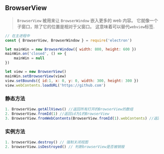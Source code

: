 ## BrowserView

> <code>BrowserView</code> 被用来让 <code>BrowserWindow</code> 嵌入更多的 web 内容。 它就像一个子窗口，除了它的位置是相对于父窗口。 这意味着可以替代<code>webview</code>标签.

```javascript
// 在主进程中
const { BrowserView, BrowserWindow } = require('electron')

let mainWin = new BrowserWindow({ width: 800, height: 600 })
mainWin.on('closed', () => {
    mainWin = null
})

let view = new BrowserView()
mainWin.setBrowserView(view)
view.setBounds({ id:1, x: 0, y: 0, width: 300, height: 300 })
view.webContents.loadURL('https://github.com')
```

### 静态方法
```javascript
1. BrowserView.getAllViews() //返回所有打开的BrowserView的数组
2. BrowserView.fromId(1) //返回id为1的BrowserView
3. BrowserView.fromWebContents(BrowserView.fromId(1).webContents) //返回webContents为BrowserView.fromId(1).webContents的BrowserView
```

### 实例方法
```javascript
1. browserView.destroy() // 强制关闭视图
2. browserView.isDestroyed() // 判断browserView是否被销毁
```
